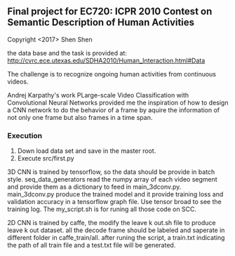 ## Final project for EC720: ICPR 2010 Contest on Semantic Description of Human Activities

Copyright <2017> Shen Shen

the data base and the task is provided at:
http://cvrc.ece.utexas.edu/SDHA2010/Human_Interaction.html#Data

The challenge is to recognize ongoing human activities from continuous videos.

Andrej Karpathy's work PLarge-scale Video Classification with Convolutional Neural Networks provided me the inspiration of how to design a CNN network to do the behavior of a frame by aquire the information of not only one frame but also frames in a time span.

### Execution
1. Down load data set and save in the master root.
2. Execute src/first.py
 
 3D CNN is trained by tensorflow, so the data should be provide in batch style.
 seq_data_generators read the numpy array of each video segment and provide them as a dictionary to feed in main_3dconv.py. main_3dconv.py produce the trained model and it provide training loss and validation accuracy in a tensorflow graph file. Use tensor broad to see the training log.
 The my_script.sh is for runing all those code on SCC.
 

 2D CNN is trained by caffe, the modify the leave k out.sh file to produce leave k out dataset.
 all the decode frame should be labeled and saperate in different folder in caffe_train/all. after runing the script, a train.txt indicating the path of all train file and a test.txt file will be generated.
